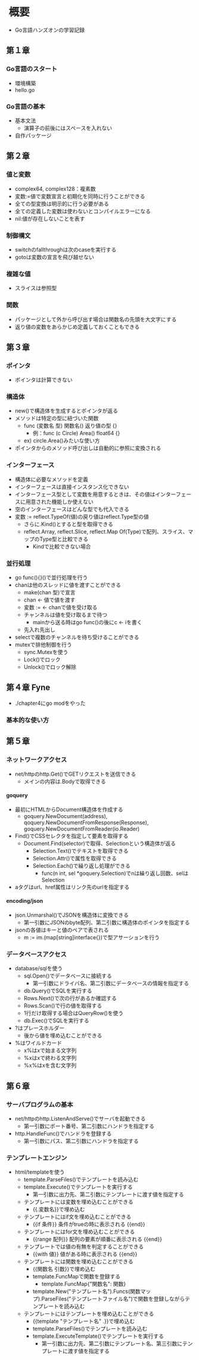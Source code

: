#  概要

* Go言語ハンズオンの学習記録

## 第１章

### Go言語のスタート

* 環境構築
* hello.go

### Go言語の基本

* 基本文法
  * 演算子の前後にはスペースを入れない
* 自作パッケージ

## 第２章

### 値と変数

* complex64, complex128：複素数
* 変数:=値で変数宣言と初期化を同時に行うことができる
* 全ての型変換は明示的に行う必要がある
* 全ての定義した変数は使わないとコンパイルエラーになる
* nil:値が存在しないことを表す

### 制御構文

* switchのfallthroughは次のcaseを実行する
* gotoは変数の宣言を飛び越せない

### 複雑な値

* スライスは参照型

### 関数

* パッケージとして外から呼び出す場合は関数名の先頭を大文字にする
* 返り値の変数をあらかじめ定義しておくこともできる

## 第３章

### ポインタ

* ポインタは計算できない

### 構造体

* new()で構造体を生成するとポインタが返る
* メソッドは特定の型に紐づいた関数
  * func (変数名 型) 関数名() 返り値の型 {}
    * 例：func (c Circle) Area() float64 {}
  * ex) circle.Area()みたいな使い方
* ポインタからのメソッド呼び出しは自動的に参照に変換される

### インターフェース

* 構造体に必要なメソッドを定義
* インターフェースは直接インスタンス化できない
* インターフェース型として変数を用意するときは、その値はインターフェースに用意された機能しか使えない
* 空のインターフェースはどんな型でも代入できる
* 変数 := reflect.TypeOf(値)の戻り値はreflect.Type型の値
  * さらに.Kind()とすると型を取得できる
  * reflect.Array, reflect.Slice, reflect.Map Of(Type)で配列、スライス、マップのType型と比較できる
    * Kindで比較できない場合

### 並行処理

* go func(){}()で並行処理を行う
* chanは他のスレッドに値を渡すことができる
  * make(chan 型)で宣言
  * chan <- 値で値を渡す
  * 変数 := <- chanで値を受け取る
  * チャンネルは値を受け取るまで待つ
    * mainから送る時はgo func()の後にc <- iを書く
  * 先入れ先出し
* selectで複数のチャンネルを待ち受けることができる
* mutexで排他制御を行う
  * sync.Mutexを使う
  * Lock()でロック
  * Unlock()でロック解除

## 第４章 Fyne

* ./chapter4にgo modをやった

### 基本的な使い方

## 第５章

### ネットワークアクセス

* net/httpのhttp.Get()でGETリクエストを送信できる
  * メインの内容は.Bodyで取得できる

#### goquery

* 最初にHTMLからDocument構造体を作成する
  * goquery.NewDocument(address), qoquery.NewDocumentFromResponse(Response), 
  goquery.NewDocumentFromReader(io.Reader)
* Find()でCSSセレクタを指定して要素を取得する
  * Document.Find(selector)で取得、Selectionという構造体が返る
    * Selection.Text()でテキストを取得できる
    * Selection.Attr()で属性を取得できる
    * Selection.Each()で繰り返し処理ができる
      * func(n int, sel *goquery.Selection)でnは繰り返し回数、selはSelection
* aタグはurl、href属性はリンク先のurlを指定する

#### encoding/json

* json.Unmarshal()でJSONを構造体に変換できる
  * 第一引数にJSONのbyte配列、第二引数に構造体のポインタを指定する
* jsonの各値はキーと値のペアで表される
  * m := im.(map[string]interface{})で型アサーションを行う

### データベースアクセス

* database/sqlを使う
  * sql.Open()でデータベースに接続する
    * 第一引数にドライバ名、第二引数にデータベースの情報を指定する
  * db.Query()でSQLを実行する
  * Rows.Next()で次の行があるか確認する
  * Rows.Scan()で行の値を取得する
  * 1行だけ取得する場合はQueryRow()を使う
  * db.Exec()でSQLを実行する
* ?はプレースホルダー
  * 後から値を埋め込むことができる
* %はワイルドカード
  * x%はxで始まる文字列
  * %xはxで終わる文字列
  * %x%はxを含む文字列

## 第６章

### サーバプログラムの基本

* net/httpのhttp.ListenAndServe()でサーバを起動できる
  * 第一引数にポート番号、第二引数にハンドラを指定する
* http.HandleFunc()でハンドラを登録する
  * 第一引数にパス、第二引数にハンドラを指定する

### テンプレートエンジン

* html/templateを使う
  * template.ParseFiles()でテンプレートを読み込む
  * template.Execute()でテンプレートを実行する
    * 第一引数に出力先、第二引数にテンプレートに渡す値を指定する
  * テンプレートには変数を埋め込むことができる
    * {{.変数名}}で埋め込む
  * テンプレートにはif文を埋め込むことができる
    * {{if 条件}} 条件がtrueの時に表示される {{end}}
  * テンプレートにはfor文を埋め込むことができる
    * {{range 配列}} 配列の要素が順番に表示される {{end}}
  * テンプレートでは値の有無を判定することができる
    * {{with 値}} 値がある時に表示される {{end}}
  * テンプレートには関数を埋め込むことができる
    * {{関数名 引数}}で埋め込む
    * template.FuncMapで関数を登録する
      * template.FuncMap{"関数名": 関数}
    * template.New("テンプレート名").Funcs(関数マップ).ParseFiles("テンプレートファイル名")で関数を登録しながらテンプレートを読み込む
  * テンプレートにはテンプレートを埋め込むことができる
    * {{template "テンプレート名" .}}で埋め込む
    * template.ParseFiles()でテンプレートを読み込む
    * template.ExecuteTemplate()でテンプレートを実行する
      * 第一引数に出力先、第二引数にテンプレート名、第三引数にテンプレートに渡す値を指定する

